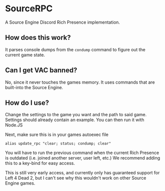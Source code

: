 # SourceRPC

A Source Engine Discord Rich Presence implementation.

## How does this work?

It parses console dumps from the `condump` command to figure out the current game state.

## Can I get VAC banned?

No, since it never touches the games memory. It uses commands that are built-into the Source Engine.

## How do I use?

Change the settings to the game you want and the path to said game.
Settings should already contain an example. You can then run it with Node.JS

Next, make sure this is in your games autoexec file
```
alias update_rpc "clear; status; condump; clear"
```

You will have to run the previous command when the current Rich Presence is outdated
(i.e. joined another server, user left, etc.)
We recommend adding this to a key-bind for easy access.

This is still very early access, and currently only has guaranteed support for Left 4 Dead 2,
but I can't see why this wouldn't work on other Source Engine games.